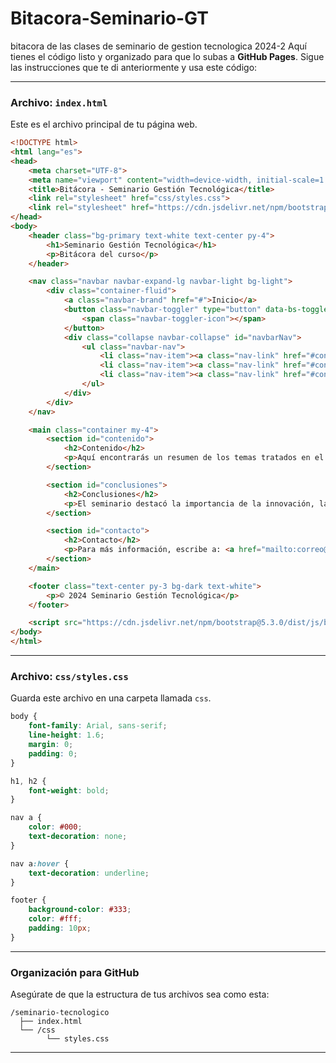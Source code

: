 # Bitacora-Seminario-GT
bitacora de las clases de seminario de gestion tecnologica 2024-2
Aquí tienes el código listo y organizado para que lo subas a **GitHub Pages**. Sigue las instrucciones que te di anteriormente y usa este código:

---

### Archivo: `index.html`
Este es el archivo principal de tu página web.

```html
<!DOCTYPE html>
<html lang="es">
<head>
    <meta charset="UTF-8">
    <meta name="viewport" content="width=device-width, initial-scale=1.0">
    <title>Bitácora - Seminario Gestión Tecnológica</title>
    <link rel="stylesheet" href="css/styles.css">
    <link rel="stylesheet" href="https://cdn.jsdelivr.net/npm/bootstrap@5.3.0/dist/css/bootstrap.min.css">
</head>
<body>
    <header class="bg-primary text-white text-center py-4">
        <h1>Seminario Gestión Tecnológica</h1>
        <p>Bitácora del curso</p>
    </header>

    <nav class="navbar navbar-expand-lg navbar-light bg-light">
        <div class="container-fluid">
            <a class="navbar-brand" href="#">Inicio</a>
            <button class="navbar-toggler" type="button" data-bs-toggle="collapse" data-bs-target="#navbarNav">
                <span class="navbar-toggler-icon"></span>
            </button>
            <div class="collapse navbar-collapse" id="navbarNav">
                <ul class="navbar-nav">
                    <li class="nav-item"><a class="nav-link" href="#contenido">Contenido</a></li>
                    <li class="nav-item"><a class="nav-link" href="#conclusiones">Conclusiones</a></li>
                    <li class="nav-item"><a class="nav-link" href="#contacto">Contacto</a></li>
                </ul>
            </div>
        </div>
    </nav>

    <main class="container my-4">
        <section id="contenido">
            <h2>Contenido</h2>
            <p>Aquí encontrarás un resumen de los temas tratados en el seminario, como protocolos, políticas públicas, historia de la industria, bases de datos, y más.</p>
        </section>

        <section id="conclusiones">
            <h2>Conclusiones</h2>
            <p>El seminario destacó la importancia de la innovación, la tecnología, y el análisis histórico para el desarrollo económico y social.</p>
        </section>

        <section id="contacto">
            <h2>Contacto</h2>
            <p>Para más información, escribe a: <a href="mailto:correo@ejemplo.com">correo@ejemplo.com</a></p>
        </section>
    </main>

    <footer class="text-center py-3 bg-dark text-white">
        <p>© 2024 Seminario Gestión Tecnológica</p>
    </footer>

    <script src="https://cdn.jsdelivr.net/npm/bootstrap@5.3.0/dist/js/bootstrap.bundle.min.js"></script>
</body>
</html>
```

---

### Archivo: `css/styles.css`
Guarda este archivo en una carpeta llamada `css`.

```css
body {
    font-family: Arial, sans-serif;
    line-height: 1.6;
    margin: 0;
    padding: 0;
}

h1, h2 {
    font-weight: bold;
}

nav a {
    color: #000;
    text-decoration: none;
}

nav a:hover {
    text-decoration: underline;
}

footer {
    background-color: #333;
    color: #fff;
    padding: 10px;
}
```

---

### Organización para GitHub
Asegúrate de que la estructura de tus archivos sea como esta:

```
/seminario-tecnologico
  ├── index.html
  └── /css
        └── styles.css
```

---
